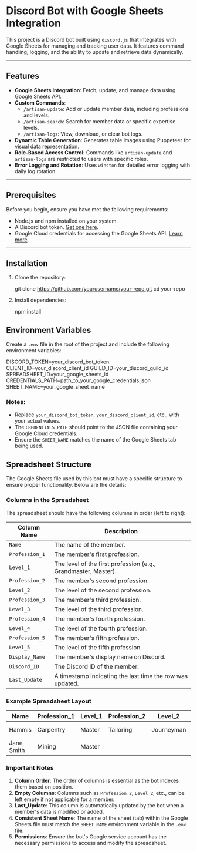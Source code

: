 # Discord Bot with Google Sheets Integration

This project is a Discord bot built using `discord.js` that integrates with Google Sheets for managing and tracking user data. It features command handling, logging, and the ability to update and retrieve data dynamically.

---

## Features

- **Google Sheets Integration**: Fetch, update, and manage data using Google Sheets API.
- **Custom Commands**:
  - `/artisan-update`: Add or update member data, including professions and levels.
  - `/artisan-search`: Search for member data or specific expertise levels.
  - `/artisan-logs`: View, download, or clear bot logs.
- **Dynamic Table Generation**: Generates table images using Puppeteer for visual data representation.
- **Role-Based Access Control**: Commands like `artisan-update` and `artisan-logs` are restricted to users with specific roles.
- **Error Logging and Rotation**: Uses `winston` for detailed error logging with daily log rotation.

---

## Prerequisites

Before you begin, ensure you have met the following requirements:

- Node.js and npm installed on your system.
- A Discord bot token. [Get one here](https://discord.com/developers/applications).
- Google Cloud credentials for accessing the Google Sheets API. [Learn more](https://console.cloud.google.com/).

---

## Installation

1. Clone the repository:

   git clone https://github.com/yourusername/your-repo.git
   cd your-repo

2. Install dependencies:

   npm install

## Environment Variables

Create a `.env` file in the root of the project and include the following environment variables:

DISCORD_TOKEN=your_discord_bot_token 
CLIENT_ID=your_discord_client_id 
GUILD_ID=your_discord_guild_id 
SPREADSHEET_ID=your_google_sheets_id 
CREDENTIALS_PATH=path_to_your_google_credentials.json 
SHEET_NAME=your_google_sheet_name

### Notes:
- Replace `your_discord_bot_token`, `your_discord_client_id`, etc., with your actual values.
- The `CREDENTIALS_PATH` should point to the JSON file containing your Google Cloud credentials.
- Ensure the `SHEET_NAME` matches the name of the Google Sheets tab being used.

## Spreadsheet Structure

The Google Sheets file used by this bot must have a specific structure to ensure proper functionality. Below are the details:

### Columns in the Spreadsheet

The spreadsheet should have the following columns in order (left to right):

| Column Name       | Description                                                   |
|-------------------|---------------------------------------------------------------|
| `Name`            | The name of the member.                                       |
| `Profession_1`    | The member's first profession.                                |
| `Level_1`         | The level of the first profession (e.g., Grandmaster, Master).|
| `Profession_2`    | The member's second profession.                               |
| `Level_2`         | The level of the second profession.                           |
| `Profession_3`    | The member's third profession.                                |
| `Level_3`         | The level of the third profession.                            |
| `Profession_4`    | The member's fourth profession.                               |
| `Level_4`         | The level of the fourth profession.                           |
| `Profession_5`    | The member's fifth profession.                                |
| `Level_5`         | The level of the fifth profession.                            |
| `Display_Name`    | The member's display name on Discord.                         |
| `Discord_ID`      | The Discord ID of the member.                                 |
| `Last_Update`     | A timestamp indicating the last time the row was updated.     |

### Example Spreadsheet Layout

| Name       | Profession_1 | Level_1  | Profession_2 | Level_2     | Profession_3 | Level_3     | Profession_4 | Level_4 | Profession_5 | Level_5 | Display_Name | Discord_ID       | Last_Update        |
|------------|--------------|----------|--------------|-------------|--------------|-------------|--------------|---------|--------------|---------|--------------|------------------|--------------------|
| Hammis     | Carpentry    | Master   | Tailoring    | Journeyman  | Alchemist    | Apprentice  |              |         |              |         | Hammis234    | 1234567890123456 | 2025-01-22 10:00:00|
| Jane Smith | Mining       | Master   |              |             |              |             |              |         |              |         | Jane#5678    | 2345678901234567 | 2025-01-22 10:30:00|

### Important Notes

1. **Column Order**: The order of columns is essential as the bot indexes them based on position.
2. **Empty Columns**: Columns such as `Profession_2`, `Level_2`, etc., can be left empty if not applicable for a member.
3. **Last_Update**: This column is automatically updated by the bot when a member's data is modified or added.
4. **Consistent Sheet Name**: The name of the sheet (tab) within the Google Sheets file must match the `SHEET_NAME` environment variable in the `.env` file.
5. **Permissions**: Ensure the bot's Google service account has the necessary permissions to access and modify the spreadsheet.



